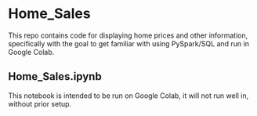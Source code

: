 # Home_Sales
This repo contains code for displaying home prices and other information, specifically with the goal to get familiar with using PySpark/SQL and run in Google Colab.

## Home_Sales.ipynb
This notebook is intended to be run on Google Colab, it will not run well in, without prior setup. 
